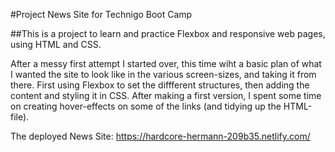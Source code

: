 #Project News Site for Technigo Boot Camp

##This is a project to learn and practice Flexbox and responsive web pages, using HTML and CSS.

After a messy first attempt I started over, this time wiht a basic plan of what I wanted the site to look like in the various screen-sizes, and taking it from there. First using Flexbox to set the diffferent structures, then adding the content and styling it in CSS.
After making a first version, I spent some time on creating hover-effects on some of the links (and tidying up the HTML-file).

The deployed News Site: 
https://hardcore-hermann-209b35.netlify.com/

